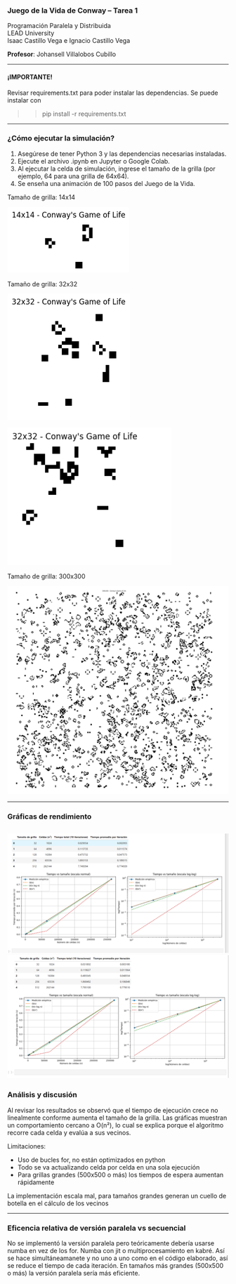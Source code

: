 ### Juego de la Vida de Conway – Tarea 1

Programación Paralela y Distribuida  
LEAD University  
Isaac Castillo Vega e Ignacio Castillo Vega

**Profesor**: Johansell Villalobos Cubillo  


---
#### ¡IMPORTANTE!
Revisar requirements.txt para poder instalar las dependencias.
Se puede instalar con
> > pip install -r requirements.txt


----
### ¿Cómo ejecutar la simulación?
1. Asegúrese de tener Python 3 y las dependencias necesarias instaladas.
2. Ejecute el archivo .ipynb en Jupyter o Google Colab.
3. Al ejecutar la celda de simulación, ingrese el tamaño de la grilla (por ejemplo, 64 para una grilla de 64x64).
4. Se enseña una animación de 100 pasos del Juego de la Vida.


Tamaño de grilla: 14x14

![img_1.png](img_1.png)

Tamaño de grilla: 32x32

![img_3.png](img_3.png)

![img_2.png](img_2.png)

Tamaño de grilla: 300x300

![img_5.png](img_5.png)

----
### Gráficas de rendimiento

![img_4.png](img_4.png)
![img_6.png](img_6.png)
----

### Análisis y discusión
Al revisar los resultados se observó que el tiempo de ejecución crece no linealmente conforme aumenta el tamaño de la
grilla. Las gráficas muestran un comportamiento cercano a O(n²), lo cual se explica porque el algoritmo recorre cada celda y evalúa a sus vecinos.

Limitaciones:
- Uso de bucles for, no están optimizados en python
- Todo se va actualizando celda por celda en una sola ejecución
- Para grillas grandes (500x500 o más) los tiempos de espera aumentan rápidamente

La implementación escala mal, para tamaños grandes generan un cuello de botella en el cálculo de los vecinos

--- 

### Eficencia relativa de versión paralela vs secuencial
No se implementó la versión paralela pero teóricamente debería usarse numba en vez de los for. Numba con jit o multiprocesamiento en kabré.
Así se hace simultáneamanete y no uno a uno como en el código elaborado, así se reduce el tiempo de cada iteración.
En tamaños más grandes (500x500 o más) la versión paralela sería más eficiente.


